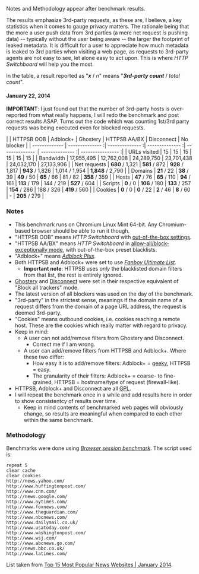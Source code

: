 Notes and Methodology appear after benchmark results.

The results emphasize 3rd-party requests, as these are, I believe, a key statistics when it comes to gauge privacy matters. The rationale being that the more a user push data from 3rd parties (a mere net request _is_ pushing data) -- typically without the user being aware -- the larger the footprint of leaked metadata. It is difficult for a user to appreciate how much metadata is leaked to 3rd parties when visiting a web page, as requests to 3rd-party agents are not easy to see, let alone easy to act upon. This is where _HTTP Switchboard_ will help you the most.

In the table, a result reported as "**_x_** / _n_" means "**_3rd-party count_** / _total count_".

#### January 22, 2014

**IMPORTANT**: I just found out that the number of 3rd-party hosts is over-reported from what really happens, I will redo the benchmark and post correct results ASAP. Turns out the code which was counting 1st/3rd party requests was being executed even for blocked requests.

|               | HTTPSB OOB      | Adblock+        | Ghostery        | HTTPSB AA/BX    | Disconnect      | No blocker        |
| ------------- | -------------- :| -------------- :| -------------- :| -------------- :| -------------- :| ---------------- :|
| URLs visited  |              15 |              15 |              15 |              15 |              15 |                15 |
| Bandwidth     |      17,955,495 |      12,762,008 |      24,289,750 |      23,701,438 |      24,032,170 |        27,133,906 |
| Net requests  | **680** / 1,321 |   **581** / 872 | **928** / 1,817 | **943** / 1,826 |   1,014 / 1,954 | **1,848** / 2,790 |
| Domains       |     **21** / 22 |     **38** / 39 |     **49** / 50 |     **65** / 66 |         81 / 82 |     **358** / 359 |
| Hosts         |     **47** / 76 |    **65** / 110 |    **94** / 161 |   **113** / 179 |       144 / 219 |     **527** / 604 |
| Scripts       |       **0** / 0 |   **106** / 180 |   **133** / 257 |   **154** / 286 |       188 / 326 |     **419** / 560 |
| Cookies       |       **0** / 0 |      **0** / 22 |      **2** / 46 |      **8** / 60 |        -        |     **205** / 279 |

### Notes
- This benchmark runs on Chromium Linux Mint 64-bit. Any Chromium-based browser should be able to run it though.
- "HTTPSB OOB" means *HTTP Switchboard* with [out-of-the-box settings](https://github.com/gorhill/httpswitchboard/wiki/How-to-use-HTTP-Switchboard:-Two-opposing-views#the-block-allallow-exceptionally-approach).
- "HTTPSB AA/BX" means *HTTP Switchboard* in [allow-all/block-exceptionally mode](/gorhill/httpswitchboard/wiki/How-to-use-HTTP-Switchboard:-Two-opposing-views#the-allow-allblock-exceptionally-approach), with out-of-the-box preset blacklists.
- "Adblock+" means [*Adblock Plus*](https://adblockplus.org/).
- Both HTTPSB and Adblock+ were set to use [*Fanboy Ultimate List*](http://www.fanboy.co.nz/filters.html).
    * **Important note**: HTTPSB uses _only_ the blacklisted domain filters from that list, the rest is entirely ignored.
- [Ghostery](http://www.ghostery.com/) and [Disconnect](https://disconnect.me/) were set in their respective equivalent of "Block all trackers" mode.
- The latest version of all blockers was used on the day of the benchmark.
- "3rd-party" in the strictest sense, meanings if the domain name of a request differs from the domain of a page URL address, the request is deemed 3rd-party.
- "Cookies" means outbound cookies, i.e. cookies reaching a remote host. These are the cookies which really matter with regard to privacy.
- Keep in mind:
    * A user can not add/remove filters from Ghostery and Disconnect.
        - Correct me if I am wrong.
    * A user can add/remove filters from HTTPSB and Adblock+. Where these two differ:
        - How easy it is to add/remove filters: Adblock+ = [geeky](https://adblockplus.org/en/filters), HTTPSB = easy.
        - The granularity of their filters: Adblock+ = coarse- to fine-grained, HTTPSB = hostname/type of request (firewall-like).
- HTTPSB, Adblock+ and Disconnect are all [GPL](http://en.wikipedia.org/wiki/GNU_General_Public_License).
- I will repeat the benchmark once in a while and add results here in order to show consistentcy of results over time.
    * Keep in mind contents of benchmarked web pages will obviously change, so results are meaningful when compared to each other within the same benchmark.

### Methodology

Benchmarks were done using [*Browser session benchmark*](https://github.com/gorhill/sessbench). The script used is:
```
repeat 5
clear cache
clear cookies
http://news.yahoo.com/
http://www.huffingtonpost.com/
http://www.cnn.com/
http://news.google.com/
http://www.nytimes.com/
http://www.foxnews.com/
http://www.theguardian.com/
http://www.nbcnews.com/
http://www.dailymail.co.uk/
http://www.usatoday.com/
http://www.washingtonpost.com/
http://www.wsj.com/
http://www.abcnews.go.com/
http://news.bbc.co.uk/
http://www.latimes.com/
```

List taken from [Top 15 Most Popular News Websites | January 2014](http://www.ebizmba.com/articles/news-websites).
